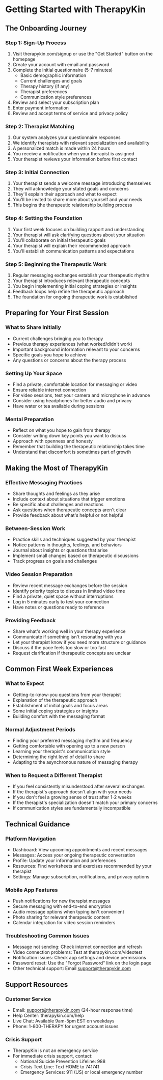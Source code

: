 # Getting Started with TherapyKin

## The Onboarding Journey

### Step 1: Sign-Up Process
1. Visit therapykin.com/signup or use the "Get Started" button on the homepage
2. Create your account with email and password
3. Complete the initial questionnaire (5-7 minutes)
   - Basic demographic information
   - Current challenges and goals
   - Therapy history (if any)
   - Therapist preferences
   - Communication style preferences
4. Review and select your subscription plan
5. Enter payment information
6. Review and accept terms of service and privacy policy

### Step 2: Therapist Matching
1. Our system analyzes your questionnaire responses
2. We identify therapists with relevant specialization and availability
3. A personalized match is made within 24 hours
4. You receive a notification when your therapist is assigned
5. Your therapist reviews your information before first contact

### Step 3: Initial Connection
1. Your therapist sends a welcome message introducing themselves
2. They will acknowledge your stated goals and concerns
3. They'll explain their approach and what to expect
4. You'll be invited to share more about yourself and your needs
5. This begins the therapeutic relationship building process

### Step 4: Setting the Foundation
1. Your first week focuses on building rapport and understanding
2. Your therapist will ask clarifying questions about your situation
3. You'll collaborate on initial therapeutic goals
4. Your therapist will explain their recommended approach
5. You'll establish communication patterns and expectations

### Step 5: Beginning the Therapeutic Work
1. Regular messaging exchanges establish your therapeutic rhythm
2. Your therapist introduces relevant therapeutic concepts
3. You begin implementing initial coping strategies or insights
4. Feedback loops help refine the therapeutic approach
5. The foundation for ongoing therapeutic work is established

## Preparing for Your First Session

### What to Share Initially
- Current challenges bringing you to therapy
- Previous therapy experiences (what worked/didn't work)
- Important background information relevant to your concerns
- Specific goals you hope to achieve
- Any questions or concerns about the therapy process

### Setting Up Your Space
- Find a private, comfortable location for messaging or video
- Ensure reliable internet connection
- For video sessions, test your camera and microphone in advance
- Consider using headphones for better audio and privacy
- Have water or tea available during sessions

### Mental Preparation
- Reflect on what you hope to gain from therapy
- Consider writing down key points you want to discuss
- Approach with openness and honesty
- Remember that building the therapeutic relationship takes time
- Understand that discomfort is sometimes part of growth

## Making the Most of TherapyKin

### Effective Messaging Practices
- Share thoughts and feelings as they arise
- Include context about situations that trigger emotions
- Be specific about challenges and reactions
- Ask questions when therapeutic concepts aren't clear
- Provide feedback about what's helpful or not helpful

### Between-Session Work
- Practice skills and techniques suggested by your therapist
- Notice patterns in thoughts, feelings, and behaviors
- Journal about insights or questions that arise
- Implement small changes based on therapeutic discussions
- Track progress on goals and challenges

### Video Session Preparation
- Review recent message exchanges before the session
- Identify priority topics to discuss in limited video time
- Find a private, quiet space without interruptions
- Log in 5 minutes early to test your connection
- Have notes or questions ready to reference

### Providing Feedback
- Share what's working well in your therapy experience
- Communicate if something isn't resonating with you
- Let your therapist know if you need more structure or guidance
- Discuss if the pace feels too slow or too fast
- Request clarification if therapeutic concepts are unclear

## Common First Week Experiences

### What to Expect
- Getting-to-know-you questions from your therapist
- Explanation of the therapeutic approach
- Establishment of initial goals and focus areas
- Some initial coping strategies or insights
- Building comfort with the messaging format

### Normal Adjustment Periods
- Finding your preferred messaging rhythm and frequency
- Getting comfortable with opening up to a new person
- Learning your therapist's communication style
- Determining the right level of detail to share
- Adapting to the asynchronous nature of messaging therapy

### When to Request a Different Therapist
- If you feel consistently misunderstood after several exchanges
- If the therapist's approach doesn't align with your needs
- If you don't feel a growing sense of trust after 1-2 weeks
- If the therapist's specialization doesn't match your primary concerns
- If communication styles are fundamentally incompatible

## Technical Guidance

### Platform Navigation
- Dashboard: View upcoming appointments and recent messages
- Messages: Access your ongoing therapeutic conversation
- Profile: Update your information and preferences
- Resources: Find worksheets and exercises recommended by your therapist
- Settings: Manage subscription, notifications, and privacy options

### Mobile App Features
- Push notifications for new therapist messages
- Secure messaging with end-to-end encryption
- Audio message options when typing isn't convenient
- Photo sharing for relevant therapeutic content
- Calendar integration for video session reminders

### Troubleshooting Common Issues
- Message not sending: Check internet connection and refresh
- Video connection problems: Test at therapykin.com/videotest
- Notification issues: Check app settings and device permissions
- Password reset: Use the "Forgot Password" link on the login page
- Other technical support: Email support@therapykin.com

## Support Resources

### Customer Service
- Email: support@therapykin.com (24-hour response time)
- Help Center: therapykin.com/help
- Live Chat: Available 9am-5pm EST on weekdays
- Phone: 1-800-THERAPY for urgent account issues

### Crisis Support
- TherapyKin is not an emergency service
- For immediate crisis support, contact:
  - National Suicide Prevention Lifeline: 988
  - Crisis Text Line: Text HOME to 741741
  - Emergency Services: 911 (US) or local emergency number
